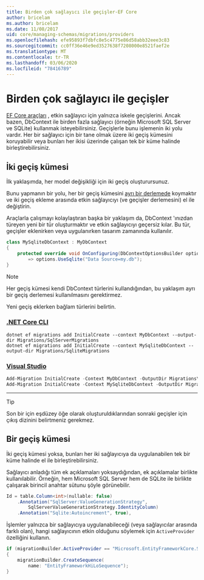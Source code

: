 ```yaml
---
title: Birden çok sağlayıcı ile geçişler-EF Core
author: bricelam
ms.author: bricelam
ms.date: 11/08/2017
uid: core/managing-schemas/migrations/providers
ms.openlocfilehash: efe95893f7dbfc8e5c4775e86d58abb32eee3c83
ms.sourcegitcommit: cc0ff36e46e9ed3527638f7208000e8521faef2e
ms.translationtype: MT
ms.contentlocale: tr-TR
ms.lasthandoff: 03/06/2020
ms.locfileid: "78416789"
---
```

# <a name="migrations-with-multiple-providers"></a>Birden çok sağlayıcı ile geçişler

[EF Core araçları][1] , etkin sağlayıcı için yalnızca iskele geçişlerini. Ancak bazen, DbContext ile birden fazla sağlayıcı (örneğin Microsoft SQL Server ve SQLite) kullanmak isteyebilirsiniz. Geçişlerle bunu işlemenin iki yolu vardır. Her bir sağlayıcı için bir tane olmak üzere iki geçiş kümesini koruyabilir veya bunları her ikisi üzerinde çalışan tek bir küme halinde birleştirebilirsiniz.

## <a name="two-migration-sets"></a>İki geçiş kümesi

İlk yaklaşımda, her model değişikliği için iki geçiş oluşturursunuz.

Bunu yapmanın bir yolu, her bir geçiş kümesini [ayrı bir derlemede][2] koymaktır ve iki geçiş ekleme arasında etkin sağlayıcıyı (ve geçişler derlemesini) el ile değiştirin.

Araçlarla çalışmayı kolaylaştıran başka bir yaklaşım da, DbContext 'ınızdan türeyen yeni bir tür oluşturmaktır ve etkin sağlayıcıyı geçersiz kılar. Bu tür, geçişler eklenirken veya uygulanırken tasarım zamanında kullanılır.

``` csharp
class MySqliteDbContext : MyDbContext
{
    protected override void OnConfiguring(DbContextOptionsBuilder options)
        => options.UseSqlite("Data Source=my.db");
}
```

> [!NOTE]
> Her geçiş kümesi kendi DbContext türlerini kullandığından, bu yaklaşım ayrı bir geçiş derlemesi kullanılmasını gerektirmez.

Yeni geçiş eklerken bağlam türlerini belirtin.

### <a name="net-core-cli"></a>[.NET Core CLI](#tab/dotnet-core-cli)

```dotnetcli
dotnet ef migrations add InitialCreate --context MyDbContext --output-dir Migrations/SqlServerMigrations
dotnet ef migrations add InitialCreate --context MySqliteDbContext --output-dir Migrations/SqliteMigrations
```

### <a name="visual-studio"></a>[Visual Studio](#tab/vs)

``` powershell
Add-Migration InitialCreate -Context MyDbContext -OutputDir Migrations\SqlServerMigrations
Add-Migration InitialCreate -Context MySqliteDbContext -OutputDir Migrations\SqliteMigrations
```

***

> [!TIP]
> Son bir için eşdüzey öğe olarak oluşturuldıklarından sonraki geçişler için çıkış dizinini belirtmeniz gerekmez.

## <a name="one-migration-set"></a>Bir geçiş kümesi

İki geçiş kümesi yoksa, bunları her iki sağlayıcıya da uygulanabilen tek bir küme halinde el ile birleştirebilirsiniz.

Sağlayıcı anladığı tüm ek açıklamaları yoksaydığından, ek açıklamalar birlikte kullanılabilir. Örneğin, hem Microsoft SQL Server hem de SQLite ile birlikte çalışarak birincil anahtar sütunu şöyle görünebilir.

``` csharp
Id = table.Column<int>(nullable: false)
    .Annotation("SqlServer:ValueGenerationStrategy",
        SqlServerValueGenerationStrategy.IdentityColumn)
    .Annotation("Sqlite:Autoincrement", true),
```

İşlemler yalnızca bir sağlayıcıya uygulanabileceği (veya sağlayıcılar arasında farklı olan), hangi sağlayıcının etkin olduğunu söylemek için `ActiveProvider` özelliğini kullanın.

``` csharp
if (migrationBuilder.ActiveProvider == "Microsoft.EntityFrameworkCore.SqlServer")
{
    migrationBuilder.CreateSequence(
        name: "EntityFrameworkHiLoSequence");
}
```

  [1]: ../../miscellaneous/cli/index.md
  [2]: projects.md
